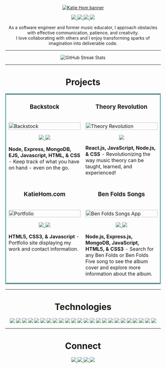 <p align="center">
  <a href="https://katiehom.netlify.app/" target="_blank" rel="noreferrer"><img src="https://user-images.githubusercontent.com/52755177/167436226-789e3401-1a74-4e71-b6fe-a319fd30c02f.png" alt="Katie Hom banner"></a>
</p>

<p align="center">
  <a href="https://katiehom.netlify.app" target="_blank">
    <img src="https://img.shields.io/static/v1?label=|&message=PORTFOLIO&color=c90c64&style=plastic&logo=netlify&logo-color=white"/>
  </a>
  <a href="https://www.linkedin.com/in/katiehom/" target="_blank">
    <img src="https://img.shields.io/static/v1?label=|&message=LINKED%20IN&color=1f1591&style=plastic&logo=linkedin&logo-color=white"/>
  </a>
  <a href="https://twitter.com/katiehom" target="_blank">
    <img src="https://img.shields.io/static/v1?label=|&message=TWITTER&color=c90c64&style=plastic&logo=twitter&logo-color=white"/>
  </a>
  <a href="https://angel.co/u/katie-hom" target="_blank">
      <img src="https://img.shields.io/static/v1?label=|&message=ANGEL%20LIST&color=1f1591&style=plastic&logo=angellist&logo-color=white"/>
  </a>
</p>

<p align="center">
    As a software engineer and former music educator, I approach obstacles with effective communication, patience, and creativity.
  <br />
    I love collaborating with others and I enjoy transforming sparks of imagination into deliverable code.
</p>

----------

<p align="center">
  <img src="http://github-readme-streak-stats.herokuapp.com?user=katiehom&theme=dark&hide_border=true&currStreakLabel=E30D88&fire=E30D88&ring=7CDCE3&background=050B26&dates=7CDCE3" alt="GitHub Streak Stats"/>
</p>

----------

<h1 align="center">Projects</h1>
<table bordercolor="#66b2b2">

  <tr>
  <td width="50%" valign="top">
      <h3 align="center">Backstock</h3>
        <br />
      <a target="_blank" href="https://backstock.app">
            <img src="https://user-images.githubusercontent.com/52755177/192898383-e45e6c43-a222-4e2f-befd-b1244fd755bf.gif" width="100%"  alt="Backstock"/>
        </a>
        <br />
        <p align="center">
          
  <a href="https://github.com/katiehom/backstock5.2" target="_blank">
    <img src="https://img.shields.io/static/v1?label=|&message=REPO&color=1f1591&style=plastic&logo=github&logo-color=white"/>
  </a>
  <a href="https://backstock.app" target="_blank">
    <img src="https://img.shields.io/static/v1?label=|&message=WEBSITE&color=c90c64&style=plastic&logo=render&logo-color=white"/>
  </a>
      </p>
        <p><strong>Node, Express, MongoDB, EJS, Javascript, HTML, & CSS</strong> - Keep track of what you have on hand - even on the go.</p>
    </td>
    <td width="50%" valign="top">
      <h3 align="center">Theory Revolution</h3>
        <br />
        <a target="_blank" href="https://theoryrevolution.com">
            <img src="https://user-images.githubusercontent.com/52755177/180623890-6179f79a-82f7-4336-bf2f-adaedaa1eb44.gif" width="100%" alt="Theory Revolution"/>
        </a>
        <br />
        <p align="center">
          
  <a href="https://theoryrevolution.com" target="_blank">
    <img src="https://img.shields.io/static/v1?label=|&message=WEBSITE&color=c90c64&style=plastic&logo=react&logo-color=white"/>
  </a>
      </p>
        <p><strong>React.js, JavaScript, Node.js, & CSS</strong> - Revolutionizing the way music theory can be taught, learned, and experienced!</p>
    </td>
  </tr>
  
  <tr>
    <td width="50%" valign="top">
      <h3 align="center">KatieHom.com</h3>
      <br />
        <a target="_blank" href="https://katiehom.netlify.app">
          <img src="https://user-images.githubusercontent.com/52755177/180623739-fbf4f9ef-d1e2-4cb3-8717-0f139b4af221.gif" width="100%" alt="Portfolio"/>
        </a>
      <br />
        <p align="center">
  <a href="https://github.com/katiehom/katie-hom" target="_blank">
    <img src="https://img.shields.io/static/v1?label=|&message=REPO&color=1f1591&style=plastic&logo=github&logo-color=white"/>
  </a>
  <a href="http://katiehom.netlify.app" target="_blank">
    <img src="https://img.shields.io/static/v1?label=|&message=WEBSITE&color=c90c64&style=plastic&logo=netlify&logo-color=white"/>
  </a>
      </p>
        <p><strong>HTML5, CSS3, & Javascript</strong> - Portfolio site displaying my work and contact information.</p>
    </td>
    <td width="50%" valign="top">
      <h3 align="center">Ben Folds Songs</h3>
        <br />
        <a target="_blank" href="https://ben-folds-api.netlify.app/">
          <img src="https://user-images.githubusercontent.com/52755177/186995784-efe50111-b278-425a-ba54-aac9779028d7.gif" width="100%" alt="Ben Folds Songs App"/>
        </a>
        <br />
        <p align="center">
          
  <a href="https://github.com/katiehom/ben-folds-api" target="_blank">
    <img src="https://img.shields.io/static/v1?label=|&message=REPO&color=1f1591&style=plastic&logo=github&logo-color=white"/>
  </a>
  <a href="https://ben-folds-api.netlify.app" target="_blank">
    <img src="https://img.shields.io/static/v1?label=|&message=WEBSITE&color=c90c64&style=plastic&logo=heroku&logo-color=white"/>
  </a>
      </p>
        <p><strong>Node.js, Express.js, MongoDB, JavaScript, HTML5, & CSS3</strong> - Search for any Ben Folds or Ben Folds Five song to see the album cover and explore more information about the album.</p>
    </td>
  </tr>
</table>

----------

<h1 align="center">Technologies</h1>


<p align="center">
    <img src="https://img.shields.io/static/v1?label=|&message=HTML5&color=1f1591&style=plastic&logo=html5"/>
    <img src="https://img.shields.io/static/v1?label=|&message=CSS3&color=1f1591&style=plastic&logo=css3"/>
    <img src="https://img.shields.io/static/v1?label=|&message=FIGMA&color=5505f5&style=plastic&logo=figma"/>
    <img src="https://img.shields.io/static/v1?label=|&message=ADOBE%20ILLUSTRATOR&color=5505f5&style=plastic&logo=adobe%20illustrator"/>
    <img src="https://img.shields.io/static/v1?label=|&message=WORDPRESS&color=7105f5&style=plastic&logo=wordpress"/>
    <img src="https://img.shields.io/static/v1?label=|&message=JAVASCRIPT&color=8d05f5&style=plastic&logo=javascript"/>
    <img src="https://img.shields.io/static/v1?label=|&message=JQUERY&color=8d05f5&style=plastic&logo=jquery"/>
    <img src="https://img.shields.io/static/v1?label=|&message=BOOTSTRAP&color=c905f5&style=plastic&logo=bootstrap"/>
    <img src="https://img.shields.io/static/v1?label=|&message=TAILWIND.CSS&color=c905f5&style=plastic&logo=tailwind-css"/>
    <img src="https://img.shields.io/static/v1?label=|&message=STYLED%20COMPONENTS&color=c905f5&style=plastic&logo=styled-components"/>
    <img src="https://img.shields.io/static/v1?label=|&message=JWT&color=c905f5&style=plastic&logo=JSON%20web%20tokens"/>
    <img src="https://img.shields.io/static/v1?label=|&message=PASSPORT.JS&color=c905f5&style=plastic&logo=passport"/>
    <img src="https://img.shields.io/static/v1?label=|&message=REACT.JS&color=c905f5&style=plastic&logo=react"/>
    <img src="https://img.shields.io/static/v1?label=|&message=REDUX&color=c905f5&style=plastic&logo=redux"/>
    <img src="https://img.shields.io/static/v1?label=|&message=REACT%20ROUTER&color=c905f5&style=plastic&logo=react-router"/>
    <img src="https://img.shields.io/static/v1?label=|&message=NODE.JS&color=f505b9&style=plastic&logo=node.js"/>
    <img src="https://img.shields.io/static/v1?label=|&message=REST%20API&color=f505b9&style=plastic&logo=node.js"/>
    <img src="https://img.shields.io/static/v1?label=|&message=HEROKU&color=f505b9&style=plastic&logo=heroku"/>
    <img src="https://img.shields.io/static/v1?label=|&message=RENDER&color=f505b9&style=plastic&logo=render"/>
    <img src="https://img.shields.io/static/v1?label=|&message=MONGO DB&color=f505b9&style=plastic&logo=mongodb"/>
    <img src="https://img.shields.io/static/v1?label=|&message=MONGOOSE&color=f505b9&style=plastic&logo=mongoose"/>
    <img src="https://img.shields.io/static/v1?label=|&message=EXPRESS.JS&color=f505b9&style=plastic&logo=express"/>
    <img src="https://img.shields.io/static/v1?label=|&message=GIT&color=f50589&style=plastic&logo=git"/>
    <img src="https://img.shields.io/static/v1?label=|&message=GITHUB&color=f50589&style=plastic&logo=github"/>
</p>

----------


<h1 align="center">Connect</h1>
<p align="center">
  <a href="https://katiehom.netlify.app" target="_blank">
    <img src="https://img.shields.io/static/v1?label=|&message=PORTFOLIO&color=c90c64&style=plastic&logo=react&logo-color=white"/>
  </a>
  <a href="https://www.linkedin.com/in/katiehom/" target="_blank">
    <img src="https://img.shields.io/static/v1?label=|&message=LINKED%20IN&color=1f1591&style=plastic&logo=linkedin&logo-color=white"/>
  </a>
  <a href="https://twitter.com/katiehom" target="_blank">
    <img src="https://img.shields.io/static/v1?label=|&message=TWITTER&color=c90c64&style=plastic&logo=twitter&logo-color=white"/>
  </a>
  <a href="https://angel.co/u/katie-hom" target="_blank">
      <img src="https://img.shields.io/static/v1?label=|&message=ANGEL%20LIST&color=1f1591&style=plastic&logo=angellist&logo-color=white"/>
  </a>
</p>

